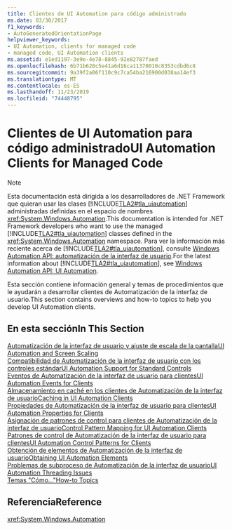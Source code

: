```yaml
---
title: Clientes de UI Automation para código administrado
ms.date: 03/30/2017
f1_keywords:
- AutoGeneratedOrientationPage
helpviewer_keywords:
- UI Automation, clients for managed code
- managed code, UI Automation clients
ms.assetid: e1ed1197-3e9e-4e78-8845-92e82787faed
ms.openlocfilehash: 6b71b620c5e41a6d16ca11370010c8353cdbd6c8
ms.sourcegitcommit: 9a39f2a06f110c9c7ca54ba216900d038aa14ef3
ms.translationtype: MT
ms.contentlocale: es-ES
ms.lasthandoff: 11/23/2019
ms.locfileid: "74448795"
---
```

# <a name="ui-automation-clients-for-managed-code"></a><span data-ttu-id="a0528-102">Clientes de UI Automation para código administrado</span><span class="sxs-lookup"><span data-stu-id="a0528-102">UI Automation Clients for Managed Code</span></span>
> [!NOTE]
> <span data-ttu-id="a0528-103">Esta documentación está dirigida a los desarrolladores de .NET Framework que quieran usar las clases [!INCLUDE[TLA2#tla_uiautomation](../../../includes/tla2sharptla-uiautomation-md.md)] administradas definidas en el espacio de nombres <xref:System.Windows.Automation>.</span><span class="sxs-lookup"><span data-stu-id="a0528-103">This documentation is intended for .NET Framework developers who want to use the managed [!INCLUDE[TLA2#tla_uiautomation](../../../includes/tla2sharptla-uiautomation-md.md)] classes defined in the <xref:System.Windows.Automation> namespace.</span></span> <span data-ttu-id="a0528-104">Para ver la información más reciente acerca de [!INCLUDE[TLA2#tla_uiautomation](../../../includes/tla2sharptla-uiautomation-md.md)], consulte [Windows Automation API: automatización de la interfaz de usuario](/windows/win32/winauto/entry-uiauto-win32).</span><span class="sxs-lookup"><span data-stu-id="a0528-104">For the latest information about [!INCLUDE[TLA2#tla_uiautomation](../../../includes/tla2sharptla-uiautomation-md.md)], see [Windows Automation API: UI Automation](/windows/win32/winauto/entry-uiauto-win32).</span></span>  
  
 <span data-ttu-id="a0528-105">Esta sección contiene información general y temas de procedimientos que le ayudarán a desarrollar clientes de Automatización de la interfaz de usuario.</span><span class="sxs-lookup"><span data-stu-id="a0528-105">This section contains overviews and how-to topics to help you develop UI Automation clients.</span></span>  
  
## <a name="in-this-section"></a><span data-ttu-id="a0528-106">En esta sección</span><span class="sxs-lookup"><span data-stu-id="a0528-106">In This Section</span></span>  
 [<span data-ttu-id="a0528-107">Automatización de la interfaz de usuario y ajuste de escala de la pantalla</span><span class="sxs-lookup"><span data-stu-id="a0528-107">UI Automation and Screen Scaling</span></span>](ui-automation-and-screen-scaling.md)  
 [<span data-ttu-id="a0528-108">Compatibilidad de Automatización de la interfaz de usuario con los controles estándar</span><span class="sxs-lookup"><span data-stu-id="a0528-108">UI Automation Support for Standard Controls</span></span>](ui-automation-support-for-standard-controls.md)  
 [<span data-ttu-id="a0528-109">Eventos de Automatización de la interfaz de usuario para clientes</span><span class="sxs-lookup"><span data-stu-id="a0528-109">UI Automation Events for Clients</span></span>](ui-automation-events-for-clients.md)  
 [<span data-ttu-id="a0528-110">Almacenamiento en caché en los clientes de Automatización de la interfaz de usuario</span><span class="sxs-lookup"><span data-stu-id="a0528-110">Caching in UI Automation Clients</span></span>](caching-in-ui-automation-clients.md)  
 [<span data-ttu-id="a0528-111">Propiedades de Automatización de la interfaz de usuario para clientes</span><span class="sxs-lookup"><span data-stu-id="a0528-111">UI Automation Properties for Clients</span></span>](ui-automation-properties-for-clients.md)  
 [<span data-ttu-id="a0528-112">Asignación de patrones de control para clientes de Automatización de la interfaz de usuario</span><span class="sxs-lookup"><span data-stu-id="a0528-112">Control Pattern Mapping for UI Automation Clients</span></span>](control-pattern-mapping-for-ui-automation-clients.md)  
 [<span data-ttu-id="a0528-113">Patrones de control de Automatización de la interfaz de usuario para clientes</span><span class="sxs-lookup"><span data-stu-id="a0528-113">UI Automation Control Patterns for Clients</span></span>](ui-automation-control-patterns-for-clients.md)  
 [<span data-ttu-id="a0528-114">Obtención de elementos de Automatización de la interfaz de usuario</span><span class="sxs-lookup"><span data-stu-id="a0528-114">Obtaining UI Automation Elements</span></span>](obtaining-ui-automation-elements.md)  
 [<span data-ttu-id="a0528-115">Problemas de subproceso de Automatización de la interfaz de usuario</span><span class="sxs-lookup"><span data-stu-id="a0528-115">UI Automation Threading Issues</span></span>](ui-automation-threading-issues.md)  
 [<span data-ttu-id="a0528-116">Temas "Cómo..."</span><span class="sxs-lookup"><span data-stu-id="a0528-116">How-to Topics</span></span>](ui-automation-clients-for-managed-code-how-to-topics.md)  
  
## <a name="reference"></a><span data-ttu-id="a0528-117">Referencia</span><span class="sxs-lookup"><span data-stu-id="a0528-117">Reference</span></span>  
 <xref:System.Windows.Automation>
